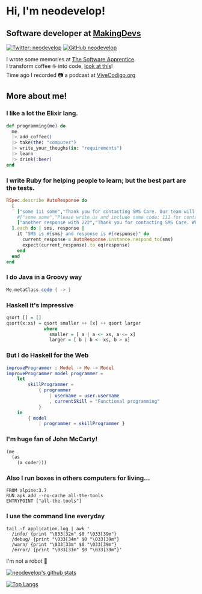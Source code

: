 # Hi, I'm neodevelop!

## Software developer at [MakingDevs](http://makingdevs.com)

[![Twitter: neodevelop](https://img.shields.io/twitter/follow/neodevelop?style=social)](https://twitter.com/neodevelop)
[![GitHub neodevelop](https://img.shields.io/github/followers/neodevelop?label=follow&style=social)](https://github.com/neodevelop)

I wrote some memories at [The Software Apprentice](http://the-software-apprentice.makingdevs.com).     
I transform coffee :coffee: into code, [look at this](http://users.barist.coffee/#profile/neodevelop)!    
Time ago I recorded :camera: a podcast at [ViveCodigo.org](http://vivecodigo.org)

## More about me!

### I like a lot the Elixir lang.

```elixir
def programming(me) do
  me
  |> add_coffee()
  |> take(the: "computer")
  |> write_your_thoughs(in: "requirements")
  |> learn
  |> drink(:beer)
end
```

### I write Ruby for helping people to learn; but the best part are the tests.

```ruby
RSpec.describe AutoResponse do
  [
    ["some 111 some","Thank you for contacting SMS Care. Our team will contact you soon for a free care referral."],
    #["some some","Please write us and include some code: 111 for contact, 222 for meet you better, 333 for mor info"],
    ["another response with 222","Thank you for contacting SMS Care. What is the name and age of your child? end with 221 code"]
  ].each do | sms, response |
    it "SMS is #{sms} and response is #{response}" do
      current_response = AutoResponse.instance.respond_to(sms)
      expect(current_response).to eq(response)
    end
  end
end
```

### I do Java in a Groovy way

```groovy
Me.metaClass.code { -> }
```

### Haskell it's impressive

```haskell
qsort [] = []
qsort(x:xs) = qsort smaller ++ [x] ++ qsort larger
              where
                smaller = [ a | a <- xs, a <= x]
                larger = [ b | b <- xs, b > x]
```

### But I do Haskell for the Web

```elm
improveProgrammer : Model -> Me -> Model
improveProgrammer model programmer =
    let
        skillProgrammer =
            { programmer
                | username = user.username
                , currentSkill = "Functional programming"
            }
    in
        { model
            | programmer = skillProgrammer }
```

### I'm huge fan of John McCarty!

```clojure
(me 
  (as 
    (a coder)))
```

### Also I run boxes in others computers for living...

```docker
FROM alpine:3.7
RUN apk add --no-cache all-the-tools
ENTRYPOINT ["all-the-tools"]
```

### I use the command line everyday

```shell
tail -f application.log | awk '
  /info/ {print "\033[32m" $0 "\033[39m"}
  /debug/ {print "\033[34m" $0 "\033[39m"}
  /warn/ {print "\033[33m" $0 "\033[39m"}
  /error/ {print "\033[31m" $0 "\033[39m"}'
```

I'm not a robot :robot:

[![neodevelop's github stats](https://github-readme-stats.vercel.app/api?username=neodevelop)](https://github.com/anuraghazra/github-readme-stats)

[![Top Langs](https://github-readme-stats.vercel.app/api/top-langs/?username=neodevelop)](https://github.com/anuraghazra/github-readme-stats)
